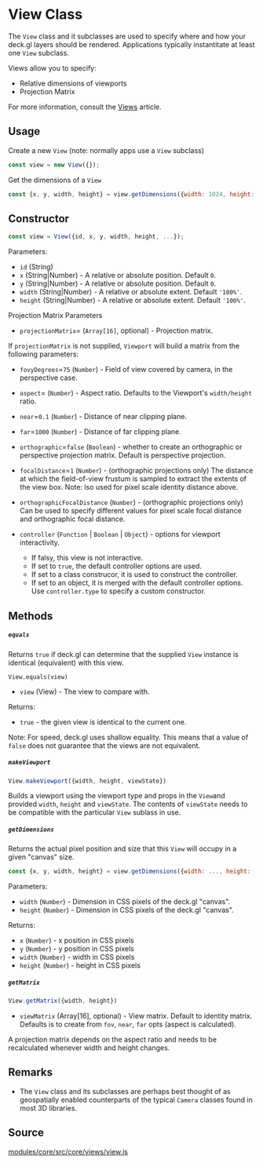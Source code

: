 # View Class

The `View` class and it subclasses are used to specify where and how your deck.gl layers should be rendered. Applications typically instantitate at least one `View` subclass.

Views allow you to specify:

* Relative dimensions of viewports
* Projection Matrix

For more information, consult the [Views](/docs/developer-guide/views.md) article.


## Usage

Create a new `View` (note: normally apps use a `View` subclass)

```js
const view = new View({});
```

Get the dimensions of a `View`

```js
const {x, y, width, height} = view.getDimensions({width: 1024, height: 768});
```


## Constructor

```js
const view = View({id, x, y, width, height, ...});
```

Parameters:

* `id` (String)
* `x` (String|Number) - A relative or absolute position. Default `0`.
* `y` (String|Number) - A relative or absolute position. Default `0`.
* `width` (String|Number) - A relative or absolute extent. Default `'100%'`.
* `height` (String|Number) - A relative or absolute extent. Default `'100%'`.

Projection Matrix Parameters

* `projectionMatrix`= (`Array[16]`, optional) - Projection matrix.

If `projectionMatrix` is not supplied, `Viewport` will build a matrix from the following parameters:

* `fovyDegrees`=`75` (`Number`) - Field of view covered by camera, in the perspective case.
* `aspect`= (`Number`) - Aspect ratio. Defaults to the Viewport's `width/height` ratio.
* `near`=`0.1` (`Number`) - Distance of near clipping plane.
* `far`=`1000` (`Number`) - Distance of far clipping plane.
* `orthographic`=`false` (`Boolean`) - whether to create an orthographic or perspective projection matrix. Default is perspective projection.
* `focalDistance`=`1` (`Number`) - (orthographic projections only) The distance at which the field-of-view frustum is sampled to extract the extents of the view box. Note: lso used for pixel scale identity distance above.
* `orthographicFocalDistance` (`Number`) - (orthographic projections only) Can be used to specify different values for pixel scale focal distance and orthographic focal distance.

* `controller` (`Function` | `Boolean` | `Object`) - options for viewport interactivity.
    - If falsy, this view is not interactive.
    - If set to `true`, the default controller options are used.
    - If set to a class construcor, it is used to construct the controller.
    - If set to an object, it is merged with the default controller options. Use `controller.type` to specify a custom constructor.


## Methods

##### `equals`

Returns `true` if deck.gl can determine that the supplied `View` instance is identical (equivalent) with this view.

`View.equals(view)`

* `view` (View) - The view to compare with.

Returns:

* `true` - the given view is identical to the current one.

Note: For speed, deck.gl uses shallow equality. This means that a value of `false` does not guarantee that the views are not equivalent.


##### `makeViewport`

```js
View.makeViewport({width, height, viewState})
```

Builds a viewport using the viewport type and props in the `View`and provided `width`, `height` and `viewState`. The contents of `viewState` needs to be compatible with the particular `View` sublass in use.


##### `getDimensions`

Returns the actual pixel position and size that this `View` will occupy in a given "canvas" size.

```js
const {x, y, width, height} = view.getDimensions({width: ..., height: ...});
```

Parameters:

* `width` (`Number`) - Dimension in CSS pixels of the deck.gl "canvas".
* `height` (`Number`) - Dimension in CSS pixels of the deck.gl "canvas".

Returns:

* `x` (`Number`) - x position in CSS pixels
* `y` (`Number`) - y position in CSS pixels
* `width` (`Number`) - width in CSS pixels
* `height` (`Number`) - height in CSS pixels


##### `getMatrix`

```js
View.getMatrix({width, height})
```

* `viewMatrix` (Array[16], optional) - View matrix. Default to identity matrix. Defaults is to create from `fov`, `near`, `far` opts (aspect is calculated).

A projection matrix depends on the aspect ratio and needs to be recalculated whenever width and height changes.


## Remarks

* The `View` class and its subclasses are perhaps best thought of as geospatially enabled counterparts of the typical `Camera` classes found in most 3D libraries.


## Source

[modules/core/src/core/views/view.js](https://github.com/uber/deck.gl/blob/5.2-release/modules/core/src/core/views/view.js)
